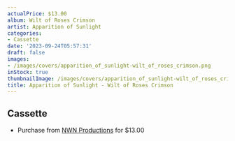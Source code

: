 ```yaml
---
actualPrice: $13.00
album: Wilt of Roses Crimson
artist: Apparition of Sunlight
categories:
- Cassette
date: '2023-09-24T05:57:31'
draft: false
images:
- /images/covers/apparition_of_sunlight-wilt_of_roses_crimson.png
inStock: true
thumbnailImage: /images/covers/apparition_of_sunlight-wilt_of_roses_crimson-thumb.png
title: Apparition of Sunlight - Wilt of Roses Crimson
---
```


## Cassette
* Purchase from [NWN Productions](http://shop.nwnprod.com/index.php?route=product/product&path=73&product_id=30686&sort=pd.name&order=ASC) for $13.00

